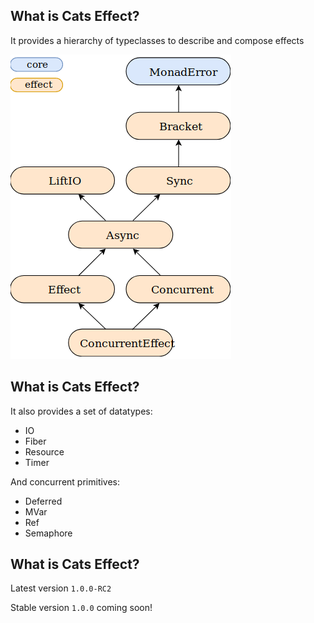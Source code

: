 ## What is Cats Effect?

It provides a hierarchy of typeclasses to describe and compose effects

![typeclasses](../assets/cats-effect-typeclasses.png)


## What is Cats Effect?

It also provides a set of datatypes:

- IO
- Fiber
- Resource
- Timer

And concurrent primitives:

- Deferred
- MVar
- Ref
- Semaphore


## What is Cats Effect?

Latest version `1.0.0-RC2`

Stable version `1.0.0` coming soon!
